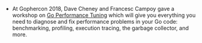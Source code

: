 - At Gophercon 2018, Dave Cheney and Francesc Campoy gave a workshop on [Go Performance Tuning](https://github.com/davecheney/gophercon2018-performance-tuning-workshop) which will give you everything you need to diagnose and fix performance problems in your Go code: benchmarking, profiling, execution tracing, the garbage collector, and more.
